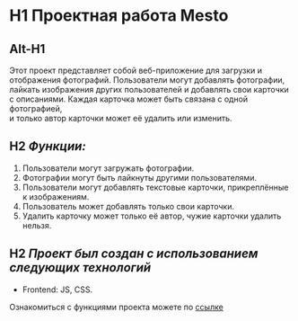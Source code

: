 # H1 Проектная работа Mesto
Alt-H1
------ 

Этот проект представляет собой веб-приложение для загрузки и отображения фотографий. Пользователи могут добавлять фотографии,  
лайкать изображения других пользователей и добавлять свои карточки с описаниями. Каждая карточка может быть связана с одной фотографией,  
и только автор карточки может её удалить или изменить.

## H2 *Функции:*

1. Пользователи могут загружать фотографии.
2. Фотографии могут быть лайкнуты другими пользователями.
3. Пользователи могут добавлять текстовые карточки, прикреплённые к изображениям.
4. Пользователь может добавлять только свои карточки.
5. Удалить карточку может только её автор, чужие карточки удалить нельзя.


## H2 *Проект был создан с использованием следующих технологий*

* Frontend: JS, CSS.

Ознакомиться с функциями проекта можете по [ссылке](https://mozarh.github.io/mesto-project-ff/)

